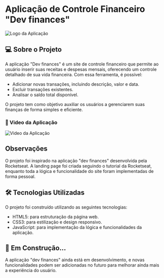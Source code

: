 # Aplicação de Controle Financeiro "Dev finances"

![Logo da Aplicação](./assets/img/logo.svg)

## 💻 Sobre o Projeto

A aplicação "Dev finances" é um site de controle financeiro que permite ao usuário inserir suas receitas e despesas mensais, oferecendo um controle detalhado de sua vida financeira. Com essa ferramenta, é possível:

- Adicionar novas transações, incluindo descrição, valor e data.
- Excluir transações existentes.
- Analisar o saldo total disponível.

O projeto tem como objetivo auxiliar os usuários a gerenciarem suas finanças de forma simples e eficiente.

### 🎥 Video da Aplicação

![Video da Aplicação](assets/video/devFinances.gif)

## Observações

O projeto foi inspirado na aplicação "dev finances" desenvolvida pela Rocketseat. A landing page foi criada seguindo o tutorial da Rocketseat, enquanto toda a lógica e funcionalidade do site foram implementadas de forma pessoal.

## 🛠 Tecnologias Utilizadas

O projeto foi construído utilizando as seguintes tecnologias:

- HTML5: para estruturação da página web.
- CSS3: para estilização e design responsivo.
- JavaScript: para implementação da lógica e funcionalidades da aplicação.

## 🚧 Em Construção...

A aplicação "dev finances" ainda está em desenvolvimento, e novas funcionalidades podem ser adicionadas no futuro para melhorar ainda mais a experiência do usuário.
